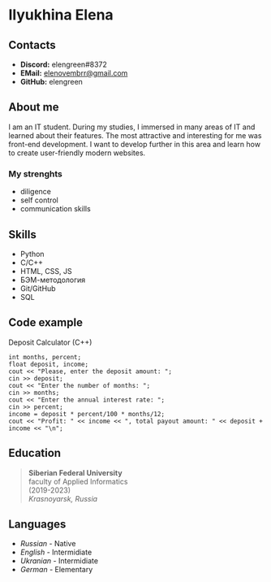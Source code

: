 # **Ilyukhina Elena**

## **Contacts**
* **Discord:** elengreen#8372
* **EMail:** elenovembrr@gmail.com
* **GitHub:** elengreen

## **About me**
I am an IT student. During my studies, I immersed in many areas of IT and learned about their features. The most attractive and interesting for me was front-end development. I want to develop further in this area and learn how to create user-friendly modern websites.

### **My strenghts**

- diligence
- self control
- communication skills

## **Skills**
* Python
* C/C++
* HTML, CSS, JS
* БЭМ-методология
* Git/GitHub
* SQL

## **Code example**
Deposit Calculator (C++)

    int months, percent;
	float deposit, income;
	cout << "Please, enter the deposit amount: ";
	cin >> deposit;
	cout << "Enter the number of months: ";
	cin >> months;
	cout << "Enter the annual interest rate: ";
	cin >> percent;
	income = deposit * percent/100 * months/12;
	cout << "Profit: " << income << ", total payout amount: " << deposit + income << "\n";

## **Education**
>**Siberian Federal University**  
faculty of Applied Informatics  
(2019-2023)  
*Krasnoyarsk, Russia*
	
## **Languages**
 * *Russian* - Native
 * *English* - Intermidiate
 * *Ukranian* - Intermidiate
 * *German* - Elementary
